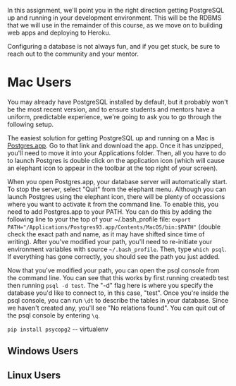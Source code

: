 <!-- 
name: PostgreSQL Setup
author: Benjamin White
type: content
time: 60 minutes
 -->

In this assignment, we'll point you in the right direction getting PostgreSQL up and running in your development environment. This will be the RDBMS that we will use in the remainder of this course, as we move on to building web apps and deploying to Heroku. 

Configuring a database is not always fun, and if you get stuck, be sure to reach out to the community and your mentor.

# Mac Users

You may already have PostgreSQL installed by default, but it probably won't be the most recent version, and to ensure students and mentors have a uniform, predictable experience, we're going to ask you to go through the following setup.

The easiest solution for getting PostgreSQL up and running on a Mac is [Postgres.app](http://postgresapp.com/). Go to that link and download the app. Once it has unzipped, you'll need to move it into your Applications folder. Then, all you have to do to launch Postgres is double click on the application icon (which will cause an elephant icon to appear in the toolbar at the top right of your screen). 

When you open Postgres.app, your database server will automatically start. To stop the server, select "Quit" from the elephant menu. Although you can launch Postgres using the elephant icon, there will be plenty of occassions where you want to activate it from the command line. To enable this, you need to add Postgres.app to your PATH. You can do this by adding the following line to your the top of your ~/.bash_profile file: `export PATH="/Applications/Postgres93.app/Contents/MacOS/bin:$PATH"` (double check the exact path and name, as it may have shifted since time of writing). After you've modified your path, you'll need to re-initiate your environment variables with source `~/.bash_profile`. Then, type `which psql`. If everything has gone correctly, you should see the path you just added.

Now that you've modified your path, you can open the psql console from the command line. You can see that this works by first running createdb test then running `psql -d test`. The "-d" flag here is where you specify the database you'd like to connect to, in this case, "test". Once you're inside the psql console, you can run `\dt` to describe the tables in your database. Since we haven't created any, you'll see "No relations found". You can quit out of the psql console by entering `\q`.

`pip install psycopg2` -- virtualenv

## Windows Users

## Linux Users